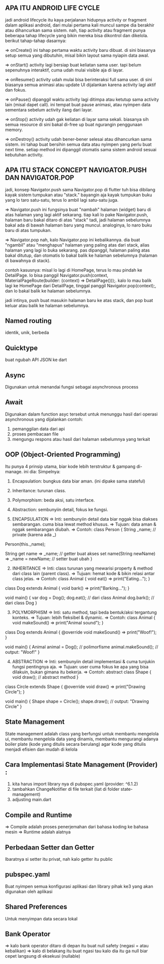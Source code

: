 ## APA ITU ANDROID LIFE CYCLE
jadi android lifecycle itu kaya perjalanan hidupnya activity or fragment dalam aplikasi android, 
dari mulai pertama kali muncul sampe dia berakhir atau dihancurkan sama sistem. nah, tiap activity 
atau fragment punya beberapa tahap lifecycle yang bikin mereka bisa dikontrol dan dikelola. 
berikut tahap-tahap dasarnya:

=> onCreate()
ini tahap pertama waktu activity baru dibuat. di sini biasanya setup semua yang dibutuhin, 
misal bikin layout sama nyiapin data awal.

=> onStart()
activity lagi bersiap buat keliatan sama user. tapi belum sepenuhnya interaktif, cuma udah mulai 
visible aja di layar.

=> onResume()
activity udah mulai bisa berinteraksi full sama user. di sini biasanya semua animasi atau 
update UI dijalankan karena activity lagi aktif dan fokus.

=> onPause()
dipanggil waktu activity lagi ditimpa atau ketutup sama activity lain (misal dapet call). 
ini tempat buat pause animasi, atau nyimpen data sementara sebelum activity ilang dari layar.

=> onStop()
activity udah gak keliatan di layar sama sekali. biasanya sih semua resource di sini 
bakal di-free up buat ngurangin penggunaan memory.

=> onDestroy()
activity udah bener-bener selesai atau dihancurkan sama sistem. ini tahap buat bersihin
semua data atau nyimpen yang perlu buat next time. setiap method ini dipanggil otomatis 
sama sistem android sesuai kebutuhan activity.


## APA ITU STACK CONCEPT NAVIGATOR.PUSH DAN NAVIGATOR.POP
jadi, konsep Navigator.push sama Navigator.pop di flutter tuh bisa dibilang kayak sistem 
tumpukan atau "stack." bayangin aja kayak tumpukan buku yang lo taro satu-satu, 
terus lo ambil lagi satu-satu juga.

=> Navigator.push
ini fungsinya buat "nambah" halaman (widget) baru di atas halaman yang lagi aktif sekarang. 
tiap kali lo pake Navigator.push, halaman baru bakal ditaro di atas "stack" tadi, jadi 
halaman sebelumnya bakal ada di bawah halaman baru yang muncul. analoginya, lo naro buku 
baru di atas tumpukan.

=> Navigator.pop
nah, kalo Navigator.pop ini kebalikannya. dia buat "ngambil" atau "menghapus" halaman yang 
paling atas dari stack, alias halaman yang lagi lo buka sekarang. pas dipanggil, halaman 
paling atas bakal ditutup, dan otomatis lo bakal balik ke halaman sebelumnya (halaman di 
bawahnya di stack).

contoh kasusnya:
misal lo lagi di HomePage, terus lo mau pindah ke DetailPage. lo bisa panggil 
Navigator.push(context, MaterialPageRoute(builder: (context) => DetailPage()));.
kalo lo mau balik lagi ke HomePage dari DetailPage, tinggal panggil Navigator.pop(context);, 
dan lo bakal balik ke halaman sebelumnya.

jadi intinya, push buat masukin halaman baru ke atas stack, dan pop buat keluar atau balik 
ke halaman sebelumnya.

## Named routing
identik, unik, berbeda

## Quicktype
buat ngubah API JSON ke dart

## Async 
Digunakan untuk menandai fungsi sebagai asynchronous process

## Await 
Digunakan dalam function asyc tersebut untuk menunggu hasil dari operasi asynchronous yang 
dijalankan
contoh: 
1. pemanggilan data dari api
2. proses pembacaan file
3. mengungu respons atau hasil dari halaman sebelumnya yang terkait

## OOP (Object-Oriented Programming) 
Itu punya 4 prinsip utama, biar kode lebih terstruktur & gampang di-manage. ini dia:
Simpelnya:
1. Encapsulation: bungkus data biar aman. (ini dipake sama stateful)
2. Inheritance: turunan class.
3. Polymorphism: beda aksi, satu interface.
4. Abstraction: sembunyiin detail, fokus ke fungsi.

1. ENCAPSULATION
=> Inti: sembunyiin detail data biar nggak bisa diakses sembarangan. cuma bisa lewat method
khusus.
=> Tujuan: data aman & nggak sembarangan diubah.
=> Contoh:
class Person {
  String _name; // private (karena ada _)

  Person(this._name);

  String get name => _name; // getter buat akses
  set name(String newName) => _name = newName; // setter buat ubah
}

2. INHERITANCE
=> Inti: class turunan yang mewarisi property & method dari class lain (parent class).
=> Tujuan: hemat kode & bikin relasi antar class jelas.
=> Contoh:
class Animal {
  void eat() => print("Eating...");
}

class Dog extends Animal {
  void bark() => print("Barking...");
}

void main() {
  var dog = Dog();
  dog.eat(); // dari class Animal
  dog.bark(); // dari class Dog
}

3. POLYMORPHISM
=> Inti: satu method, tapi beda bentuk/aksi tergantung konteks.
=> Tujuan: lebih fleksibel & dynamic.
=> Contoh:
class Animal {
  void makeSound() => print("Animal sound");
}

class Dog extends Animal {
  @override
  void makeSound() => print("Woof!");
}

void main() {
  Animal animal = Dog(); // polimorfisme
  animal.makeSound(); // output: "Woof!"
}

4. ABSTRACTION
=> Inti: sembunyiin detail implementasi & cuma tunjukin fungsi pentingnya aja.
=> Tujuan: user cuma fokus ke apa yang bisa dilakuin, bukan gimana itu bekerja.
=> Contoh:
abstract class Shape {
  void draw(); // abstract method
}

class Circle extends Shape {
  @override
  void draw() => print("Drawing Circle");
}

void main() {
  Shape shape = Circle();
  shape.draw(); // output: "Drawing Circle"
}

## State Management
State management adalah class yang berfungsi untuk membantu mengelola ui, 
membantu mengelola data yang dinamis, membantu mengurangi adanya boiler plate (kode yang 
ditulis secara berulang) agar kode yang ditulis menjadi efisien dan mudah di kelola

## Cara Implementasi State Management (Provider) :
1. kita harus import library nya di pubspec.yaml (provider: ^6.1.2)
2. tambahkan ChangeNotifier di file terkait (liat di folder state-management)
3. adjusting main.dart

## Compile and Runtime
=> Compile adalah proses penerjemahan dari bahasa koding ke bahasa mesin
=> Runtime adalah alatnya

## Perbedaan Setter dan Getter
Ibaratnya si setter itu privat, nah kalo getter itu public

## pubspec.yaml
Buat nyimpen semua konfigurasi aplikasi dan library pihak ke3 yang akan digunakan oleh aplikasi

## Shared Preferences
Untuk menyimpan data secara lokal

## Bank Operator
=> kalo bank operator ditaro di depan itu buat null safety (negasi = atau kebalikan)
=> kalo di belakang itu buat ngasi tau kalo dia itu ga null biar 
cepet langsung di eksekusi (nullable)